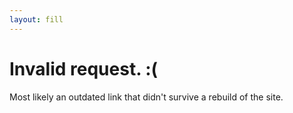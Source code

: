```yaml
---
layout: fill
---
```


# Invalid request. :(

Most likely an outdated link that didn't survive a rebuild of the site.
